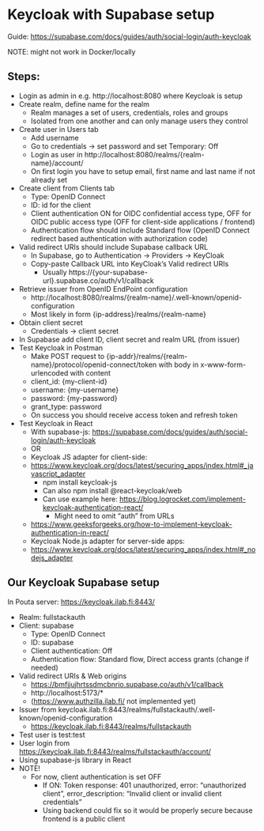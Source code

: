 # Keycloak with Supabase setup
Guide: https://supabase.com/docs/guides/auth/social-login/auth-keycloak 

NOTE: might not work in Docker/locally

## Steps:
- Login as admin in e.g. http://localhost:8080 where Keycloak is setup
- Create realm, define name for the realm
    - Realm manages a set of users, credentials, roles and groups
    - Isolated from one another and can only manage users they control
- Create user in Users tab
    - Add username
    - Go to credentials -> set password and set Temporary: Off
    - Login as user in http://localhost:8080/realms/{realm-name}/account/ 
    - On first login you have to setup email, first name and last name if not already set
- Create client from Clients tab
    - Type: OpenID Connect
    - ID: id for the client
    - Client authentication ON for OIDC confidential access type, OFF for OIDC public access type (OFF for client-side applications / frontend)
    - Authentication flow should include Standard flow (OpenID Connect redirect based authentication with authorization code)
- Valid redirect URIs should include Supabase callback URL
    - In Supabase, go to Authentication -> Providers -> KeyCloak
    - Copy-paste Callback URL into KeyCloak’s Valid redirect URIs
        - Usually https://{your-supabase-url}.supabase.co/auth/v1/callback
- Retrieve issuer from OpenID EndPoint configuration
    - http://localhost:8080/realms/{realm-name}/.well-known/openid-configuration
    - Most likely in form {ip-address}/realms/{realm-name}
- Obtain client secret
    - Credentials -> client secret
- In Supabase add client ID, client secret and realm URL (from issuer)
- Test Keycloak in Postman
    - Make POST request to {ip-addr}/realms/{realm-name}/protocol/openid-connect/token with body in x-www-form-urlencoded with content
    - client_id: {my-client-id}
    - username: {my-username}
    - password: {my-password}
    - grant_type: password 
    - On success you should receive access token and refresh token
- Test Keycloak in React
    - With supabase-js: https://supabase.com/docs/guides/auth/social-login/auth-keycloak 
    - OR
    - Keycloak JS adapter for client-side:
    - https://www.keycloak.org/docs/latest/securing_apps/index.html#_javascript_adapter 
        - npm install keycloak-js 
        - Can also npm install @react-keycloak/web
        - Can use example here: https://blog.logrocket.com/implement-keycloak-authentication-react/
            - Might need to omit “auth” from URLs
    - https://www.geeksforgeeks.org/how-to-implement-keycloak-authentication-in-react/ 
    - Keycloak Node.js adapter for server-side apps:
    - https://www.keycloak.org/docs/latest/securing_apps/index.html#_nodejs_adapter 

## Our Keycloak Supabase setup
In Pouta server: https://keycloak.ilab.fi:8443/
- Realm: fullstackauth
- Client: supabase
    - Type: OpenID Connect
    - ID: supabase
    - Client authentication: Off
    - Authentication flow: Standard flow, Direct access grants (change if needed)
- Valid redirect URIs & Web origins
    - https://bmfjjujhrtssdmcbnrio.supabase.co/auth/v1/callback
    - http://localhost:5173/*
    - (https://www.authzilla.ilab.fi/ not implemented yet)
- Issuer from keycloak.ilab.fi:8443/realms/fullstackauth/.well-known/openid-configuration
    - https://keycloak.ilab.fi:8443/realms/fullstackauth
- Test user is test:test
- User login from https://keycloak.ilab.fi:8443/realms/fullstackauth/account/ 
- Using supabase-js library in React
- NOTE!
    - For now, client authentication is set OFF
        - If ON: Token response: 401 unauthorized, error: “unauthorized client”, error_description: “Invalid client or invalid client credentials”
        - Using backend could fix so it would be properly secure because frontend is a public client
